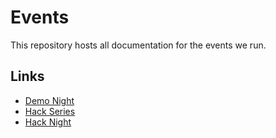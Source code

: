 # Events

This repository hosts all documentation for the events we run. 

## Links

- [Demo Night](demo_night)
- [Hack Series](hack_series)
- [Hack Night](hack_night)
